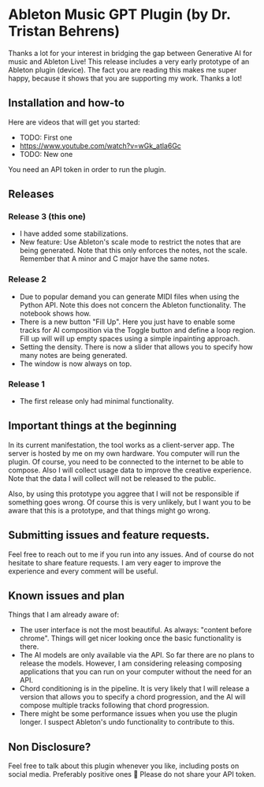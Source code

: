 # Ableton Music GPT Plugin (by Dr. Tristan Behrens)

Thanks a lot for your interest in bridging the gap between Generative AI for music and Ableton Live! This release includes a very early prototype of an Ableton plugin (device). The fact you are reading this makes me super happy, because it shows that you are supporting my work. Thanks a lot!


## Installation and how-to

Here are videos that will get you started: 

- TODO: First one
- https://www.youtube.com/watch?v=wGk_atla6Gc
- TODO: New one

You need an API token in order to run the plugin.


## Releases

### Release 3 (this one)

- I have added some stabilizations.
- New feature: Use Ableton's scale mode to restrict the notes that are being generated. Note that this only enforces the notes, not the scale. Remember that A minor and C major have the same notes.

### Release 2

- Due to popular demand you can generate MIDI files when using the Python API. Note this does not concern the Ableton functionality. The notebook shows how.
- There is a new button "Fill Up". Here you just have to enable some tracks for AI composition via the Toggle button and define a loop region. Fill up will will up empty spaces using a simple inpainting approach.
- Setting the density. There is now a slider that allows you to specify how many notes are being generated.
- The window is now always on top.

### Release 1

- The first release only had minimal functionality.


## Important things at the beginning

In its current manifestation, the tool works as a client-server app. The server is hosted by me on my own hardware. You computer will run the plugin. Of course, you need to be connected to the internet to be able to compose. Also I will collect usage data to improve the creative experience. Note that the data I will collect will not be released to the public.

Also, by using this prototype you aggree that I will not be responsible if something goes wrong. Of course this is very unlikely, but I want you to be aware that this is a prototype, and that things might go wrong.


## Submitting issues and feature requests.

Feel free to reach out to me if you run into any issues. And of course do not hesitate to share feature requests. I am very eager to improve the experience and every comment will be useful.


## Known issues and plan

Things that I am already aware of:

- The user interface is not the most beautiful. As always: "content before chrome". Things will get nicer looking once the basic functionality is there.
- The AI models are only available via the API. So far there are no plans to release the models. However, I am considering releasing composing applications that you can run on your computer without the need for an API.
- Chord conditioning is in the pipeline. It is very likely that I will release a version that allows you to specify a chord progression, and the AI will compose multiple tracks following that chord progression.
- There might be some performance issues when you use the plugin longer. I suspect Ableton's undo functionality to contribute to this.


## Non Disclosure?

Feel free to talk about this plugin whenever you like, including posts on social media. Preferably positive ones 🤗 Please do not share your API token.
